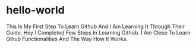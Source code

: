 # hello-world
This Is My First Step To Learn Github And I Am Learning It Through Their Guide.
Hey I Completed Few Steps In Learning Github.
I Am Close To Learn Gihub Functionalities And The Way How It Works.
